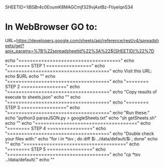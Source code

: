 SHEETID=1iBSBr4c0EoumK8MAGCmjf329vjAxtBz-FtiyeIqnS34

# In WebBrowser GO to: 
URL=https://developers.google.com/sheets/api/reference/rest/v4/spreadsheets/get?apix_params=%7B%22spreadsheetId%22%3A%22${SHEETID}%22%7D

echo "===================================="
echo "========    STEP 1  ================"
echo "===================================="
echo Visit this URL:
echo $URL
echo ""
echo "===================================="
echo "========    STEP 2  ================"
echo "===================================="
echo "Copy results of execute to sheets.json"
echo ""
echo "===================================="
echo "========    STEP 3  ================"
echo "===================================="
echo "Run these:"
echo "python3 parseJSON.py > googleSheets.txt"
echo "sh getSheets.sh"
echo ""
echo "===================================="
echo "========    STEP 4  ================"
echo "===================================="
echo "Double check your files with:"
echo "for i in *tsv ; do diff \$i ../data/default/\$i ; done"
echo ""
echo "===================================="
echo "========    STEP 5  ================"
echo "===================================="
echo "cp *tsv ../data/default/."
echo ""
